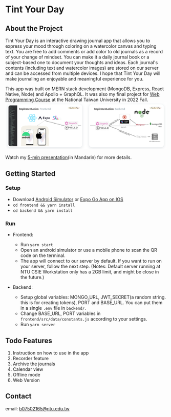 # Tint Your Day
## About the Project
Tint Your Day is an interactive drawing journal app that allows you to express your mood through coloring on a watercolor canvas and typing text. You are free to add comments or add color to old journals as a record of your change of mindset. You can make it a daily journal book or a subject-based one to document your thoughts and ideas. Each journal's contents (including text and watercolor images) are stored on our server and can be accessed from multiple devices. I hope that Tint Your Day will make journaling an enjoyable and meaningful experience for you.

This app was built on MERN stack development (MongoDB, Express, React Native, Node) and Apollo + GraphQL. It was also my final project for [Web Programming Course](https://wp.ee.ntu.edu.tw/) at the National Taiwan University in 2022 Fall.  
![Alt text](/readme_image/presentation-screenshot.png?raw=true)

Watch my [5-min presentation](https://youtu.be/onMap3v3LhU)(in Mandarin) for more details.

## Getting Started
### Setup
- Download [Android Simulator](https://developer.android.com/studio/run/emulator) or [Expo Go App on IOS](https://apps.apple.com/us/app/expo-go/id982107779)
- ```cd frontend && yarn install```
- ```cd backend && yarn install```

### Run
- Frontend: 
    - Run ```yarn start```
    - Open an android simulator or use a mobile phone to scan the QR code on the terminal.
    - The app will connect to our server by default. If you want to run on your server, follow the next step. (Notes: Default server running at NTU CSIE Workstation only has a 2GB limit, and might be close in the future.)

- Backend: 
    - Setup global variables: MONGO_URL, JWT_SECRET(a random string. this is for creating tokens), PORT and BASE_URL. You can put them in a single ```.env``` file in ```backend/```.
    - Change BASE_URL, PORT variables in ```frontend/src/data/constants.js``` according to your settings.
    - Run ```yarn server```

## Todo Features
1. Instruction on how to use in the app
2. Recorder feature
3. Archive the journals
4. Calendar view
5. Offline mode 
6. Web Version

## Contact
email: b07502165@ntu.edu.tw